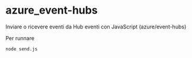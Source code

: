 # azure_event-hubs
Inviare o ricevere eventi da Hub eventi con JavaScript (azure/event-hubs)

Per runnare 

```sh
node send.js
```
